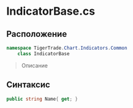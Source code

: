 
# IndicatorBase.cs
## Расположение
```csharp
namespace TigerTrade.Chart.Indicators.Common  
    class IndicatorBase
```

> Описание

## Синтаксис
```csharp
public string Name{ get; }
```
